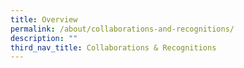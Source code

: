 ```yaml
---
title: Overview
permalink: /about/collaborations-and-recognitions/
description: ""
third_nav_title: Collaborations & Recognitions
---
```

